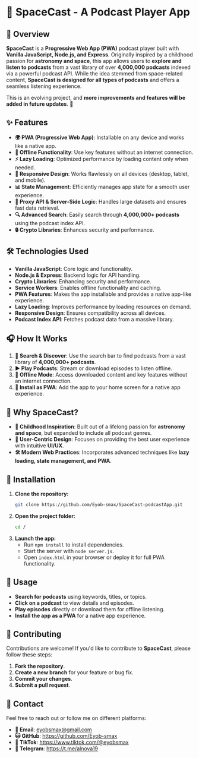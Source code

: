 # 🚀 SpaceCast - A Podcast Player App

## 🌌 Overview

**SpaceCast** is a **Progressive Web App (PWA)** podcast player built with **Vanilla JavaScript, Node.js, and Express**. Originally inspired by a childhood passion for **astronomy and space**, this app allows users to **explore and listen to podcasts** from a vast library of over **4,000,000 podcasts** indexed via a powerful podcast API. While the idea stemmed from space-related content, **SpaceCast is designed for all types of podcasts** and offers a seamless listening experience.

This is an evolving project, and **more improvements and features will be added in future updates**. 🚧

## ✨ Features

- **🌍 PWA (Progressive Web App)**: Installable on any device and works like a native app.
- **📶 Offline Functionality**: Use key features without an internet connection.
- **⚡ Lazy Loading**: Optimized performance by loading content only when needed.
- **📱 Responsive Design**: Works flawlessly on all devices (desktop, tablet, and mobile).
- **📊 State Management**: Efficiently manages app state for a smooth user experience.
- **🔗 Proxy API & Server-Side Logic**: Handles large datasets and ensures fast data retrieval.
- **🔍 Advanced Search**: Easily search through **4,000,000+ podcasts** using the podcast index API.
- **🔒 Crypto Libraries**: Enhances security and performance.

## 🛠️ Technologies Used

- **Vanilla JavaScript**: Core logic and functionality.
- **Node.js & Express**: Backend logic for API handling.
- **Crypto Libraries**: Enhancing security and performance.
- **Service Workers**: Enables offline functionality and caching.
- **PWA Features**: Makes the app installable and provides a native app-like experience.
- **Lazy Loading**: Improves performance by loading resources on demand.
- **Responsive Design**: Ensures compatibility across all devices.
- **Podcast Index API**: Fetches podcast data from a massive library.

## 🎧 How It Works 

1. **🔎 Search & Discover**: Use the search bar to find podcasts from a vast library of **4,000,000+ podcasts**.
2. **▶️ Play Podcasts**: Stream or download episodes to listen offline.
3. **📴 Offline Mode**: Access downloaded content and key features without an internet connection.
4. **📲 Install as PWA**: Add the app to your home screen for a native app experience.

## 🌠 Why SpaceCast?

- **🚀 Childhood Inspiration**: Built out of a lifelong passion for **astronomy and space**, but expanded to include all podcast genres.
- **🎨 User-Centric Design**: Focuses on providing the best user experience with intuitive **UI/UX**.
- **🛠️ Modern Web Practices**: Incorporates advanced techniques like **lazy loading, state management, and PWA**.

## 💾 Installation

1. **Clone the repository:**
   ```sh
   git clone https://github.com/Eyob-smax/SpaceCast-podcastApp.git
   ```
2. **Open the project folder:**
   ```sh
   cd /
   ```
3. **Launch the app:**
   - Run `npm install` to install dependencies.
   - Start the server with `node server.js`.
   - Open `index.html` in your browser or deploy it for full PWA functionality.

## 🎯 Usage

- **Search for podcasts** using keywords, titles, or topics.
- **Click on a podcast** to view details and episodes.
- **Play episodes** directly or download them for offline listening.
- **Install the app as a PWA** for a native app experience.

## 🤝 Contributing

Contributions are welcome! If you'd like to contribute to **SpaceCast**, please follow these steps:

1. **Fork the repository**.
2. **Create a new branch** for your feature or bug fix.
3. **Commit your changes**.
4. **Submit a pull request**.


## 📩 Contact

Feel free to reach out or follow me on different platforms:

- **📧 Email**: eyobsmax@gmail.com
- **🐱 GitHub**: https://github.com/Eyob-smax
- **🎵 TikTok**: https://www.tiktok.com/@eyobsmax
- **📢 Telegram**: https://t.me/alnova19

